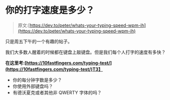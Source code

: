 # 你的打字速度是多少？

> 原文:[https://dev.to/peter/whats-your-typing-speed-wpm-ih](https://dev.to/peter/whats-your-typing-speed-wpm-ih)

只是周五下午的一个有趣的帖子。

我们大多数人醒着的时候都在键盘上敲键盘。但是我们每个人打字的速度有多快？

**在这里考:[https://10fastfingers.com/typing-test/](https://10fastfingers.com/typing-test/)T3】**

*   你的每分钟字数是多少？
*   你使用外部键盘吗？
*   有德沃夏克或者其他非 QWERTY 字体的吗？
